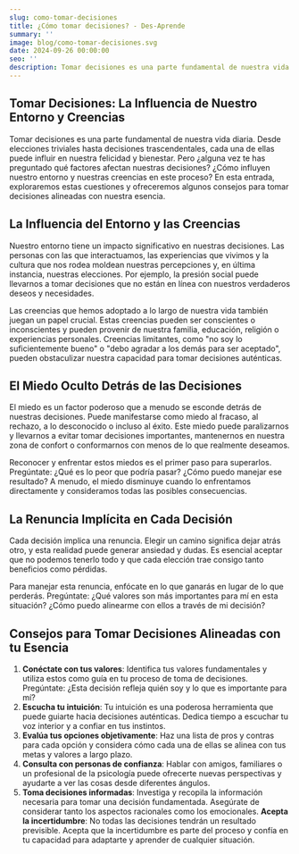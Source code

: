 ```yaml
---
slug: como-tomar-decisiones
title: ¿Cómo tomar decisiones? - Des-Aprende
summary: ''
image: blog/como-tomar-decisiones.svg
date: 2024-09-26 00:00:00
seo: ''
description: Tomar decisiones es una parte fundamental de nuestra vida diaria. Desde elecciones triviales hasta decisiones trascendentales, cada una de ellas puede…
---
```


## Tomar Decisiones: La Influencia de Nuestro Entorno y Creencias

Tomar decisiones es una parte fundamental de nuestra vida diaria. Desde elecciones triviales hasta decisiones trascendentales, cada una de ellas puede influir en nuestra felicidad y bienestar. Pero ¿alguna vez te has preguntado qué factores afectan nuestras decisiones? ¿Cómo influyen nuestro entorno y nuestras creencias en este proceso? En esta entrada, exploraremos estas cuestiones y ofreceremos algunos consejos para tomar decisiones alineadas con nuestra esencia.

## La Influencia del Entorno y las Creencias

Nuestro entorno tiene un impacto significativo en nuestras decisiones. Las personas con las que interactuamos, las experiencias que vivimos y la cultura que nos rodea moldean nuestras percepciones y, en última instancia, nuestras elecciones. Por ejemplo, la presión social puede llevarnos a tomar decisiones que no están en línea con nuestros verdaderos deseos y necesidades.

Las creencias que hemos adoptado a lo largo de nuestra vida también juegan un papel crucial. Estas creencias pueden ser conscientes o inconscientes y pueden provenir de nuestra familia, educación, religión o experiencias personales. Creencias limitantes, como "no soy lo suficientemente bueno" o "debo agradar a los demás para ser aceptado", pueden obstaculizar nuestra capacidad para tomar decisiones auténticas.

## El Miedo Oculto Detrás de las Decisiones

El miedo es un factor poderoso que a menudo se esconde detrás de nuestras decisiones. Puede manifestarse como miedo al fracaso, al rechazo, a lo desconocido o incluso al éxito. Este miedo puede paralizarnos y llevarnos a evitar tomar decisiones importantes, mantenernos en nuestra zona de confort o conformarnos con menos de lo que realmente deseamos.

Reconocer y enfrentar estos miedos es el primer paso para superarlos. Pregúntate: ¿Qué es lo peor que podría pasar? ¿Cómo puedo manejar ese resultado? A menudo, el miedo disminuye cuando lo enfrentamos directamente y consideramos todas las posibles consecuencias.

## La Renuncia Implícita en Cada Decisión

Cada decisión implica una renuncia. Elegir un camino significa dejar atrás otro, y esta realidad puede generar ansiedad y dudas. Es esencial aceptar que no podemos tenerlo todo y que cada elección trae consigo tanto beneficios como pérdidas.

Para manejar esta renuncia, enfócate en lo que ganarás en lugar de lo que perderás. Pregúntate: ¿Qué valores son más importantes para mí en esta situación? ¿Cómo puedo alinearme con ellos a través de mi decisión?

## Consejos para Tomar Decisiones Alineadas con tu Esencia

1. **Conéctate con tus valores**: Identifica tus valores fundamentales y utiliza estos como guía en tu proceso de toma de decisiones. Pregúntate: ¿Esta decisión refleja quién soy y lo que es importante para mí?
2. **Escucha tu intuición**: Tu intuición es una poderosa herramienta que puede guiarte hacia decisiones auténticas. Dedica tiempo a escuchar tu voz interior y a confiar en tus instintos.
3. **Evalúa tus opciones objetivamente**: Haz una lista de pros y contras para cada opción y considera cómo cada una de ellas se alinea con tus metas y valores a largo plazo.
4. **Consulta con personas de confianza**: Hablar con amigos, familiares o un profesional de la psicología puede ofrecerte nuevas perspectivas y ayudarte a ver las cosas desde diferentes ángulos.
5. **Toma decisiones informadas**: Investiga y recopila la información necesaria para tomar una decisión fundamentada. Asegúrate de considerar tanto los aspectos racionales como los emocionales.
**Acepta la incertidumbre**: No todas las decisiones tendrán un resultado previsible. Acepta que la incertidumbre es parte del proceso y confía en tu capacidad para adaptarte y aprender de cualquier situación.
